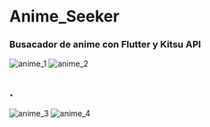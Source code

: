 # Anime_Seeker

### Busacador de anime con Flutter y Kitsu API

![anime_1](https://user-images.githubusercontent.com/53352272/112776354-d78d3280-9015-11eb-82be-4d3ce6fecf29.png)  ![anime_2](https://user-images.githubusercontent.com/53352272/112776380-e4aa2180-9015-11eb-980e-c7d5aa0cd2bf.png) 

## .
![anime_3](https://user-images.githubusercontent.com/53352272/112776394-ed025c80-9015-11eb-9e4f-4b1b7b068b74.png)  ![anime_4](https://user-images.githubusercontent.com/53352272/112776428-02778680-9016-11eb-90da-3bf07a3f7948.png)

